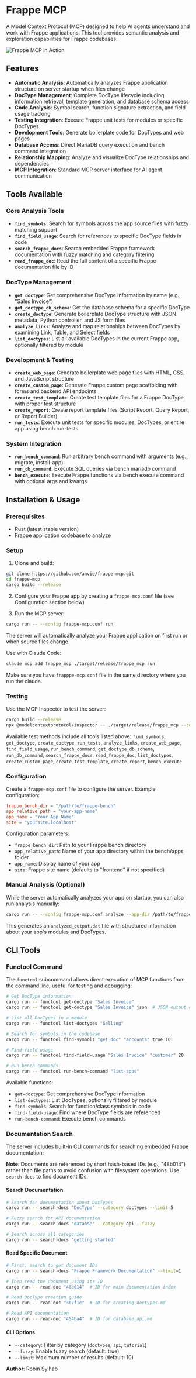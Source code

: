 # Frappe MCP

A Model Context Protocol (MCP) designed to help AI agents understand and work with Frappe applications. This tool provides semantic analysis and exploration capabilities for Frappe codebases.

![Frappe MCP in Action](image/demo_find_symbols.png)

## Features

- **Automatic Analysis**: Automatically analyzes Frappe application structure on server startup when files change
- **DocType Management**: Complete DocType lifecycle including information retrieval, template generation, and database schema access
- **Code Analysis**: Symbol search, function signature extraction, and field usage tracking
- **Testing Integration**: Execute Frappe unit tests for modules or specific DocTypes
- **Development Tools**: Generate boilerplate code for DocTypes and web pages
- **Database Access**: Direct MariaDB query execution and bench command integration
- **Relationship Mapping**: Analyze and visualize DocType relationships and dependencies
- **MCP Integration**: Standard MCP server interface for AI agent communication

## Tools Available

### Core Analysis Tools

- **`find_symbols`**: Search for symbols across the app source files with fuzzy matching support
- **`find_field_usage`**: Search for references to specific DocType fields in code
- **`search_frappe_docs`**: Search embedded Frappe framework documentation with fuzzy matching and category filtering
- **`read_frappe_doc`**: Read the full content of a specific Frappe documentation file by ID

### DocType Management

- **`get_doctype`**: Get comprehensive DocType information by name (e.g., "Sales Invoice")
- **`get_doctype_db_schema`**: Get the database schema for a specific DocType
- **`create_doctype`**: Generate boilerplate DocType structure with JSON metadata, Python controller, and JS form files
- **`analyze_links`**: Analyze and map relationships between DocTypes by examining Link, Table, and Select fields
- **`list_doctypes`**: List all available DocTypes in the current Frappe app, optionally filtered by module

### Development & Testing

- **`create_web_page`**: Generate boilerplate web page files with HTML, CSS, and JavaScript structure
- **`create_custom_page`**: Generate Frappe custom page scaffolding with forms and backend API endpoints
- **`create_test_template`**: Create test template files for a Frappe DocType with proper test structure
- **`create_report`**: Create report template files (Script Report, Query Report, or Report Builder)
- **`run_tests`**: Execute unit tests for specific modules, DocTypes, or entire app using bench run-tests

### System Integration

- **`run_bench_command`**: Run arbitrary bench command with arguments (e.g., migrate, install-app)
- **`run_db_command`**: Execute SQL queries via bench mariadb command
- **`bench_execute`**: Execute Frappe functions via bench execute command with optional args and kwargs

## Installation & Usage

### Prerequisites

- Rust (latest stable version)
- Frappe application codebase to analyze

### Setup

1. Clone and build:

```bash
git clone https://github.com/anvie/frappe-mcp.git
cd frappe-mcp
cargo build --release
```

2. Configure your Frappe app by creating a `frappe-mcp.conf` file (see Configuration section below)

3. Run the MCP server:

```bash
cargo run -- --config frappe-mcp.conf run
```

The server will automatically analyze your Frappe application on first run or when source files change.

Use with Claude Code:

```bash
claude mcp add frappe_mcp ./target/release/frappe_mcp run
```

Make sure you have `frapppe-mcp.conf` file in the same directory where you run
the claude.

### Testing

Use the MCP Inspector to test the server:

```bash
cargo build --release
npx @modelcontextprotocol/inspector -- ./target/release/frappe_mcp --config frappe-mcp.conf run
```

Available test methods include all tools listed above: `find_symbols`, `get_doctype`, `create_doctype`, `run_tests`, `analyze_links`, `create_web_page`, `find_field_usage`, `run_bench_command`, `get_doctype_db_schema`, `run_db_command`, `search_frappe_docs`, `read_frappe_doc`, `list_doctypes`, `create_custom_page`, `create_test_template`, `create_report`, `bench_execute`

### Configuration

Create a `frappe-mcp.conf` file to configure the server. Example configuration:

```toml
frappe_bench_dir = "/path/to/frappe-bench"
app_relative_path = "your-app-name"
app_name = "Your App Name"
site = "yoursite.localhost"
```

Configuration parameters:

- `frappe_bench_dir`: Path to your Frappe bench directory
- `app_relative_path`: Name of your app directory within the bench/apps folder
- `app_name`: Display name of your app
- `site`: Frappe site name (defaults to "frontend" if not specified)

### Manual Analysis (Optional)

While the server automatically analyzes your app on startup, you can also run analysis manually:

```bash
cargo run -- --config frappe-mcp.conf analyze --app-dir /path/to/frappe-bench/apps/your-app
```

This generates an `analyzed_output.dat` file with structured information about your app's modules and DocTypes.

## CLI Tools

### Functool Command

The `functool` subcommand allows direct execution of MCP functions from the command line, useful for testing and debugging:

```bash
# Get DocType information
cargo run -- functool get-doctype "Sales Invoice"
cargo run -- functool get-doctype "Sales Invoice" json  # JSON output only

# List all DocTypes in a module
cargo run -- functool list-doctypes "Selling"

# Search for symbols in the codebase
cargo run -- functool find-symbols "get_doc" "accounts" true 10

# Find field usage
cargo run -- functool find-field-usage "Sales Invoice" "customer" 20

# Run bench commands
cargo run -- functool run-bench-command "list-apps"
```

Available functions:

- `get-doctype`: Get comprehensive DocType information
- `list-doctypes`: List DocTypes, optionally filtered by module
- `find-symbols`: Search for function/class symbols in code
- `find-field-usage`: Find where DocType fields are referenced
- `run-bench-command`: Execute bench commands

### Documentation Search

The server includes built-in CLI commands for searching embedded Frappe documentation:

**Note**: Documents are referenced by short hash-based IDs (e.g., "48b014") rather than file paths to avoid confusion with filesystem operations. Use `search-docs` to find document IDs.

#### Search Documentation

```bash
# Search for documentation about DocTypes
cargo run -- search-docs "DocType" --category doctypes --limit 5

# Fuzzy search for API documentation
cargo run -- search-docs "databse" --category api --fuzzy

# Search across all categories
cargo run -- search-docs "getting started"
```

#### Read Specific Document

```bash
# First, search to get document IDs
cargo run -- search-docs "Frappe Framework Documentation" --limit=1

# Then read the document using its ID
cargo run -- read-doc "48b014"  # ID for main documentation index

# Read DocType creation guide
cargo run -- read-doc "3b7f1e"  # ID for creating_doctypes.md

# Read API documentation
cargo run -- read-doc "454ba4"  # ID for database_api.md
```

#### CLI Options

- `--category`: Filter by category (`doctypes`, `api`, `tutorial`)
- `--fuzzy`: Enable fuzzy search (default: true)
- `--limit`: Maximum number of results (default: 10)

**Author**: Robin Syihab

